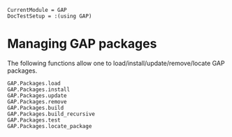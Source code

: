 ```@meta
CurrentModule = GAP
DocTestSetup = :(using GAP)
```

# Managing GAP packages

The following functions allow one to load/install/update/remove/locate
GAP packages.

```@docs
GAP.Packages.load
GAP.Packages.install
GAP.Packages.update
GAP.Packages.remove
GAP.Packages.build
GAP.Packages.build_recursive
GAP.Packages.test
GAP.Packages.locate_package
```

